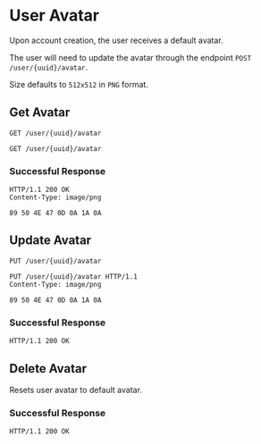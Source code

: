 # User Avatar

Upon account creation, the user receives a default avatar.

The user will need to update the avatar through the endpoint
`POST /user/{uuid}/avatar`.

Size defaults to `512x512` in `PNG` format.

## Get Avatar

`GET /user/{uuid}/avatar`

```http
GET /user/{uuid}/avatar
```

### Successful Response

```http
HTTP/1.1 200 OK
Content-Type: image/png

89 50 4E 47 0D 0A 1A 0A
```

## Update Avatar

`PUT /user/{uuid}/avatar`

```http
PUT /user/{uuid}/avatar HTTP/1.1
Content-Type: image/png

89 50 4E 47 0D 0A 1A 0A
```

### Successful Response

```http
HTTP/1.1 200 OK
```

## Delete Avatar

Resets user avatar to default avatar.

### Successful Response

```http
HTTP/1.1 200 OK
```
